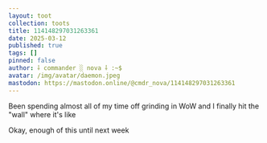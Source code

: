 ```yaml
---
layout: toot
collection: toots
title: 114148297031263361
date: 2025-03-12
published: true
tags: []
pinned: false
author: ⸸ commander ░ nova ⸸ :~$
avatar: /img/avatar/daemon.jpeg
mastodon: https://mastodon.online/@cmdr_nova/114148297031263361
---
```


Been spending almost all of my time off grinding in WoW and I finally hit the "wall" where it's like

Okay, enough of this until next week
